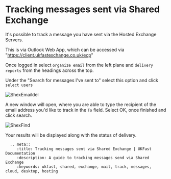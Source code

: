 # Tracking messages sent via Shared Exchange

It's possible to track a message you have sent via the Hosted Exchange Servers.

This is via Outlook Web App, which can be accessed via "https://client.ukfastexchange.co.uk/ecp"

Once logged in select `organize email` from the left plane and `delivery reports` from the headings across the top.

Under the "Search for messages I've sent to" select this option and click `select users`

![ShexEmaildel](files/OrgEmail.PNG)

 A new window will open, where you are able to type the recipient of the email address you'd like to track in the `To`  field. Select OK, once finished and click search.

![ShexFind](files/findemail.PNG)

Your results will be displayed along with the status of delivery.

```eval_rst
  .. meta::
     :title: Tracking messages sent via Shared Exchange | UKFast Documentation
     :description: A guide to tracking messages send via Shared Exchange
     :keywords: ukfast, shared, exchange, mail, track, messages, cloud, desktop, hosting

